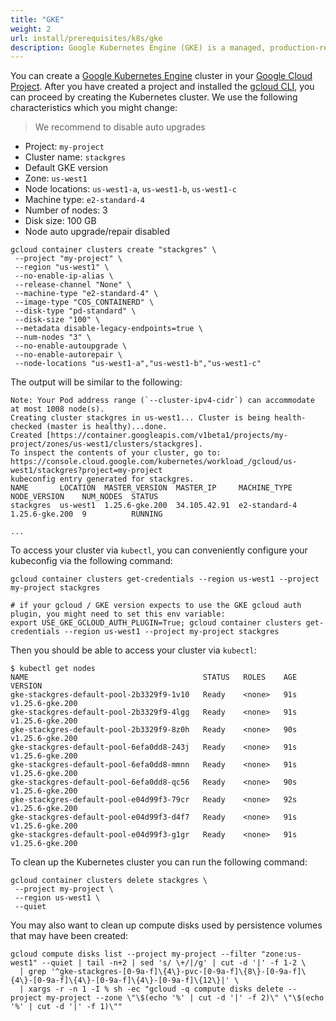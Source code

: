 ```yaml
---
title: "GKE"
weight: 2
url: install/prerequisites/k8s/gke
description: Google Kubernetes Engine (GKE) is a managed, production-ready environment for running containerized applications.
---
```


You can create a [Google Kubernetes Engine](https://cloud.google.com/kubernetes-engine/) cluster in your [Google Cloud Project](https://cloud.google.com/resource-manager/docs/creating-managing-projects).
After you have created a project and installed the [gcloud CLI](https://cloud.google.com/sdk/gcloud/), you can proceed by creating the Kubernetes cluster.
We use the following characteristics which you might change:

> We recommend to disable auto upgrades

 * Project: `my-project`
 * Cluster name: `stackgres`
 * Default GKE version
 * Zone: `us-west1`
 * Node locations: `us-west1-a`, `us-west1-b`, `us-west1-c`
 * Machine type: `e2-standard-4`
 * Number of nodes: 3
 * Disk size: 100 GB
 * Node auto upgrade/repair disabled

```
gcloud container clusters create "stackgres" \
 --project "my-project" \
 --region "us-west1" \
 --no-enable-ip-alias \
 --release-channel "None" \
 --machine-type "e2-standard-4" \
 --image-type "COS_CONTAINERD" \
 --disk-type "pd-standard" \
 --disk-size "100" \
 --metadata disable-legacy-endpoints=true \
 --num-nodes "3" \
 --no-enable-autoupgrade \
 --no-enable-autorepair \
 --node-locations "us-west1-a","us-west1-b","us-west1-c" 
```

The output will be similar to the following:
```
Note: Your Pod address range (`--cluster-ipv4-cidr`) can accommodate at most 1008 node(s).
Creating cluster stackgres in us-west1... Cluster is being health-checked (master is healthy)...done.                                                                                                              
Created [https://container.googleapis.com/v1beta1/projects/my-project/zones/us-west1/clusters/stackgres].
To inspect the contents of your cluster, go to: https://console.cloud.google.com/kubernetes/workload_/gcloud/us-west1/stackgres?project=my-project
kubeconfig entry generated for stackgres.
NAME       LOCATION  MASTER_VERSION  MASTER_IP     MACHINE_TYPE   NODE_VERSION    NUM_NODES  STATUS
stackgres  us-west1  1.25.6-gke.200  34.105.42.91  e2-standard-4  1.25.6-gke.200  9          RUNNING

...
```

To access your cluster via `kubectl`, you can conveniently configure your kubeconfig via the following command:

```
gcloud container clusters get-credentials --region us-west1 --project my-project stackgres

# if your gcloud / GKE version expects to use the GKE gcloud auth plugin, you might need to set this env variable:
export USE_GKE_GCLOUD_AUTH_PLUGIN=True; gcloud container clusters get-credentials --region us-west1 --project my-project stackgres
```

Then you should be able to access your cluster via `kubectl`:

```
$ kubectl get nodes
NAME                                       STATUS   ROLES    AGE   VERSION
gke-stackgres-default-pool-2b3329f9-1v10   Ready    <none>   91s   v1.25.6-gke.200
gke-stackgres-default-pool-2b3329f9-4lgg   Ready    <none>   91s   v1.25.6-gke.200
gke-stackgres-default-pool-2b3329f9-8z0h   Ready    <none>   90s   v1.25.6-gke.200
gke-stackgres-default-pool-6efa0dd8-243j   Ready    <none>   91s   v1.25.6-gke.200
gke-stackgres-default-pool-6efa0dd8-mmnn   Ready    <none>   91s   v1.25.6-gke.200
gke-stackgres-default-pool-6efa0dd8-qc56   Ready    <none>   90s   v1.25.6-gke.200
gke-stackgres-default-pool-e04d99f3-79cr   Ready    <none>   92s   v1.25.6-gke.200
gke-stackgres-default-pool-e04d99f3-d4f7   Ready    <none>   91s   v1.25.6-gke.200
gke-stackgres-default-pool-e04d99f3-g1gr   Ready    <none>   91s   v1.25.6-gke.200
```

To clean up the Kubernetes cluster you can run the following command:

```
gcloud container clusters delete stackgres \
 --project my-project \
 --region us-west1 \
 --quiet
```

You may also want to clean up compute disks used by persistence volumes that may have been created:

```
gcloud compute disks list --project my-project --filter "zone:us-west1" --quiet | tail -n+2 | sed 's/ \+/|/g' | cut -d '|' -f 1-2 \
  | grep '^gke-stackgres-[0-9a-f]\{4\}-pvc-[0-9a-f]\{8\}-[0-9a-f]\{4\}-[0-9a-f]\{4\}-[0-9a-f]\{4\}-[0-9a-f]\{12\}|' \
  | xargs -r -n 1 -I % sh -ec "gcloud -q compute disks delete --project my-project --zone \"\$(echo '%' | cut -d '|' -f 2)\" \"\$(echo '%' | cut -d '|' -f 1)\""
```
